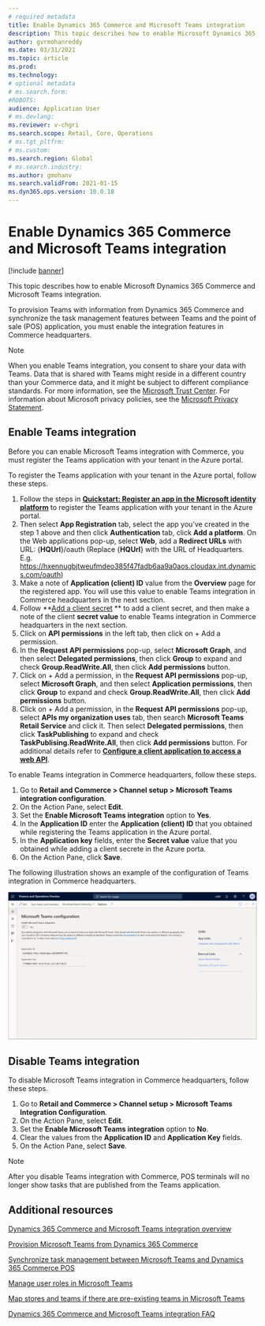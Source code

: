 ```yaml
---
# required metadata
title: Enable Dynamics 365 Commerce and Microsoft Teams integration
description: This topic describes how to enable Microsoft Dynamics 365 Commerce and Microsoft Teams integration.
author: gvrmohanreddy
ms.date: 03/31/2021
ms.topic: article
ms.prod: 
ms.technology: 
# optional metadata
# ms.search.form: 
#ROBOTS: 
audience: Application User
# ms.devlang: 
ms.reviewer: v-chgri
ms.search.scope: Retail, Core, Operations
# ms.tgt_pltfrm: 
# ms.custom: 
ms.search.region: Global
# ms.search.industry: 
ms.author: gmohanv
ms.search.validFrom: 2021-01-15
ms.dyn365.ops.version: 10.0.18
---
```


# Enable Dynamics 365 Commerce and Microsoft Teams integration

[!include [banner](includes/banner.md)]

This topic describes how to enable Microsoft Dynamics 365 Commerce and Microsoft Teams integration.

To provision Teams with information from Dynamics 365 Commerce and synchronize the task management features between Teams and the point of sale (POS) application, you must enable the integration features in Commerce headquarters.

> [!NOTE]
> When you enable Teams integration, you consent to share your data with Teams. Data that is shared with Teams might reside in a different country than your Commerce data, and it might be subject to different compliance standards. For more information, see the [Microsoft Trust Center](https://www.microsoft.com/trust-center). For information about Microsoft privacy policies, see the [Microsoft Privacy Statement](https://aka.ms/privacy).

## Enable Teams integration

Before you can enable Microsoft Teams integration with Commerce, you must register the Teams application with your tenant in the Azure portal.

To register the Teams application with your tenant in the Azure portal, follow these steps.

1.	Follow the steps in **[Quickstart: Register an app in the Microsoft identity platform](https://docs.microsoft.com/en-us/azure/active-directory/develop/quickstart-register-app)** to register the Teams application with your tenant in the Azure portal.
2.	Then select **App Registration** tab, select the app you’ve created in the step 1 above and then click **Authentication** tab, click **Add a platform**. On the Web applications pop-up, select **Web**, add a **Redirect URLs** with URL: {**HQUrl**}/oauth (Replace {**HQUrl**} with the URL of Headquarters. E.g. https://hxennugbjtweufmdeo385f47fadb6aa9a0aos.cloudax.int.dynamics.com/oauth)
3.	Make a note of **Application (client) ID** value from the **Overview** page for the registered app. You will use this value to enable Teams integration in Commerce headquarters in the next section.
4.	Follow **[Add a client secret](https://docs.microsoft.com/en-us/azure/active-directory/develop/quickstart-register-app#add-a-client-secret) ** to add a client secret, and then make a note of the client **secret value** to enable Teams integration in Commerce headquarters in the next section.
5.	Click on **API permissions** in the left tab, then click on + Add a permission.
6.	In the **Request API permissions** pop-up, select **Microsoft Graph**, and then select **Delegated permissions**, then click **Group** to expand and check **Group.ReadWrite.All**, then click **Add permissions** button.  
7.	Click on + Add a permission, in the **Request API permissions** pop-up, select **Microsoft Graph**, and then select **Application permissions**, then click **Group** to expand and check **Group.ReadWrite.All**, then click **Add permissions** button.  
8.	Click on + Add a permission, in the **Request API permissions** pop-up, select **APIs my organization uses** tab, then search **Microsoft Teams Retail Service** and click it.  Then select **Delegated permissions**, then click **TaskPublishing** to expand and check **TaskPublising.ReadWrite.All**, then click **Add permissions** button.  For additional details refer to **[Configure a client application to access a web API](https://docs.microsoft.com/en-us/azure/active-directory/develop/quickstart-configure-app-access-web-apis)**. 


To enable Teams integration in Commerce headquarters, follow these steps.

1. Go to **Retail and Commerce \> Channel setup \> Microsoft Teams integration configuration**.
1. On the Action Pane, select **Edit**.
1. Set the **Enable Microsoft Teams integration** option to **Yes**.
1. In the **Application ID** enter the **Application (client) ID** that you obtained while registering the Teams application in the Azure portal.
1. In the **Application key** fields, enter the **Secret value** value that you obtained while adding a client secrete in the Azure porta.
1. On the Action Pane, click **Save**.


The following illustration shows an example of the configuration of Teams integration in Commerce headquarters.

![Teams integration configuration in Commerce headquarters.](media/D365-Commerce-Microsoft-Teams-Configuration_with_disclaimer.png)

## Disable Teams integration

To disable Microsoft Teams integration in Commerce headquarters, follow these steps.

1. Go to **Retail and Commerce \> Channel setup \> Microsoft Teams Integration Configuration**.
1. On the Action Pane, select **Edit**.
3. Set the **Enable Microsoft Teams integration** option to **No**.
4. Clear the values from the **Application ID** and **Application Key** fields.
1. On the Action Pane, select **Save**.

> [!NOTE]
> After you disable Teams integration with Commerce, POS terminals will no longer show tasks that are published from the Teams application.

## Additional resources

[Dynamics 365 Commerce and Microsoft Teams integration overview](commerce-teams-integration.md)

[Provision Microsoft Teams from Dynamics 365 Commerce](provision-teams-from-commerce.md)

[Synchronize task management between Microsoft Teams and Dynamics 365 Commerce POS](synchronize-tasks-teams-pos.md)

[Manage user roles in Microsoft Teams](manage-user-roles-teams.md)

[Map stores and teams if there are pre-existing teams in Microsoft Teams](map-stores-existing-teams.md)

[Dynamics 365 Commerce and Microsoft Teams integration FAQ](teams-integration-faq.md)
